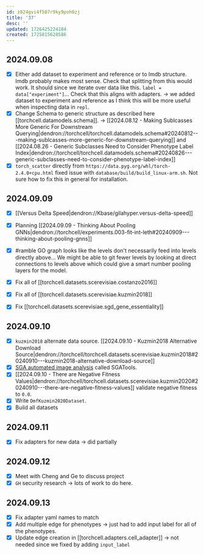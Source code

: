 ```yaml
---
id: z824gvi4f507r9ky9poh0zj
title: '37'
desc: ''
updated: 1726425224184
created: 1725815628586
---
```



## 2024.09.08

- [x] Either add dataset to experiment and reference or to lmdb structure. lmdb probably makes most sense. Check that splitting from this would work. It should since we iterate over data like this. `label = data["experiment"]`... Check that this aligns with adapters. → we added dataset to experiment and reference as I think this will be more useful when inspecting data in `repl`.
- [x] Change Schema to generic structure as described here [[torchcell.datamodels.schema]]. → [[2024.08.12 - Making Sublcasses More Generic For Downstream Querying|dendron://torchcell/torchcell.datamodels.schema#20240812---making-sublcasses-more-generic-for-downstream-querying]] and [[2024.08.26 - Generic Subclasses Need to Consider Phenotype Label Index|dendron://torchcell/torchcell.datamodels.schema#20240826---generic-subclasses-need-to-consider-phenotype-label-index]]
- [x] `torch_scatter` directly from `https://data.pyg.org/whl/torch-2.4.0+cpu.html` fixed issue with `database/build/build_linux-arm.sh`. Not sure how to fix this in general for installation.

## 2024.09.09

- [x] [[Versus Delta Speed|dendron://Kbase/gilahyper.versus-delta-speed]]
- [x] Planning [[2024.09.09 - Thinking About Pooling GNNs|dendron://torchcell/experiments.003-fit-int-leth#20240909---thinking-about-pooling-gnns]]
- [x] #ramble GO graph looks like the levels don't necessarily feed into levels directly above... We might be able to git fewer levels by looking at direct connections to levels above which could give a smart number pooling layers for the model.

- [x] Fix all of [[torchcell.datasets.scerevisiae.costanzo2016]]
- [x] Fix all of [[torchcell.datasets.scerevisiae.kuzmin2018]]
- [x] Fix [[torchcell.datasets.scerevisiae.sgd_gene_essentiality]]

## 2024.09.10

- [x] `kuzmin2018` alternate data source. [[2024.09.10 - Kuzmin2018 Alternative Download Source|dendron://torchcell/torchcell.datasets.scerevisiae.kuzmin2018#20240910---kuzmin2018-alternative-download-source]]
- [x] [SGA automated image analysis](http://sgatools.ccbr.utoronto.ca/) called SGATools.
- [x] [[2024.09.10 - There are Negative Fitness Values|dendron://torchcell/torchcell.datasets.scerevisiae.kuzmin2020#20240910---there-are-negative-fitness-values]] validate negative fitness to `0.0`.
- [x] Write `DmfKuzmin2020Dataset`.
- [x] Build all datasets

## 2024.09.11

- [x] Fix adapters for new data → did partially

## 2024.09.12

- [x] Meet with Cheng and Ge to discuss project
- [x] `GH` security research → lots of work to do here.

## 2024.09.13

- [x] Fix adapter yaml names to match
- [x] Add multiple edge for phenotypes → just had to add input label for all of the phenotypes.
- [x] Update edge creation in [[torchcell.adapters.cell_adapter]] → not needed since we fixed by adding `input_label`
